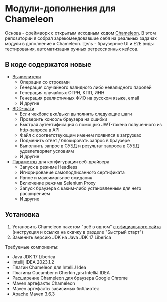 # Модули-дополнения для Chameleon

Основа - фреймворк с открытым исходным кодом [Chameleon](https://github.com/IBSCorp/Chameleon). В этом репозитории я собрал зарекомендовавшие себя на реальных задачах модули в дополнение к Chameleon. Цель - браузерное UI и E2E виды тестирования, автоматизация ручных регрессионных кейсов.

## В коде содержатся новые

- [Вычислители](./src/test/java/com/eilatkin/ch_plus/evaluate/)
  - Операции со строками
  - Генерация случайного валидного либо невалидного паролей
  - Генерация случайных ОГРН, КПП, ИНН
  - Генерация реалистичных ФИО на русском языке, email
  - И другие
- [BDD-шаги](./src/test/java/com/eilatkin/ch_plus/steps/)
  - Если чекбокс вкл/выкл выполнять следующие шаги
  - Проверить консоль браузера на ошибки
  - Быстрая аутентификация с помощью JWT-токена полученного из http-запроса в API
  - Файл c соответствующим именем появился в загрузках
  - Подменить ответ / блокировать запрос в браузере
  - Выполнить запрос в СУБД и результат запроса в СУБД удовлетворяет условиям
  - И другие
- [Параметры](./src/test/resources/properties.xml) для конфигурации веб-драйвера
  - Запуск в режиме Headless
  - Игнорирование самоподписанного сертификата
  - Явное и максимальное ожидания
  - Включение режима Selenium Proxy
  - Запуск браузера с каким-либо установленным для него расширением
  - И другие
<!-- TODO
- [Примеры тестов](./src/test/resources/features/) использующих новые возможности -->
<!-- TODO
- Пример интеграции с системой управления тестированием Test IT в режиме адаптера
  - Настройка testit-adapter-cucumber7
  - Пример Gitlab-ci.yaml файла
  - Пример докерфайла для раннера -->

## Установка

1. Установить Chameleon пакетом "всё в одном" [с официального сайта](https://docs.appline.ru/s/cidtla3ef9ut9rt76m1g/chameleon) (инструкция и ссылка на скачку в разделе "Быстрый старт")
1. Заменить версию JDK на Java JDK 17 Liberica

Требуемые компоненты:

- Java JDK 17 Liberica
- Intellij IDEA 2023.1.2
- Плагин Chameleon для IntelliJ Idea
- Плагины Cucumber и Gherkin для IntelliJ IDEA
- Расширение Chameleon для браузера Google Chrome
- Maven артефакты Chameleon
- Maven артефакты зависимых библиотек
- Apache Maven 3.6.3
